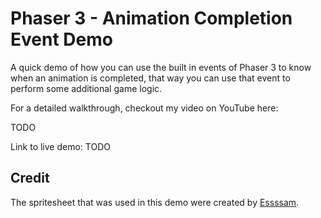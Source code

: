 # Phaser 3 - Animation Completion Event Demo

A quick demo of how you can use the built in events of Phaser 3 to know when an animation is completed, that way you can use that event to perform some additional game logic.

For a detailed walkthrough, checkout my video on YouTube here:

TODO

Link to live demo:
TODO

## Credit

The spritesheet that was used in this demo were created by [Essssam](https://essssam.itch.io/rocky-roads).
